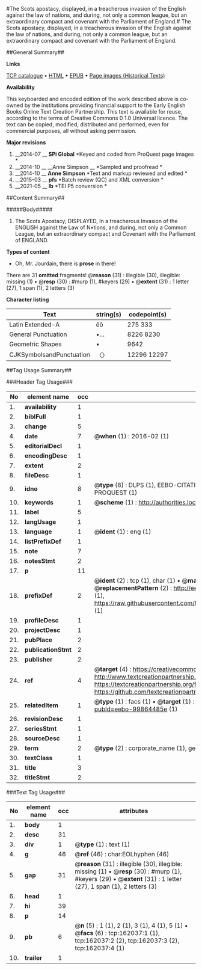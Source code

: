 #The Scots apostacy, displayed, in a treacherous invasion of the English against the law of nations, and during, not only a common league, but an extraordinary compact and covenant with the Parliament of England.#
The Scots apostacy, displayed, in a treacherous invasion of the English against the law of nations, and during, not only a common league, but an extraordinary compact and covenant with the Parliament of England.

##General Summary##

**Links**

[TCP catalogue](http://www.ota.ox.ac.uk/tcp/)  • 
[HTML](http://tei.it.ox.ac.uk/tcp/Texts-HTML/free/A92/A92723.html)  • 
[EPUB](http://tei.it.ox.ac.uk/tcp/Texts-EPUB/free/A92/A92723.epub) • 
[Page images (Historical Texts)](https://historicaltexts.jisc.ac.uk/eebo-99864485e)

**Availability**

This keyboarded and encoded edition of the work described above is co-owned by the
    institutions providing financial support to the Early English Books Online Text Creation
    Partnership. This text is available for reuse, according to the terms of  Creative Commons 0 1.0 Universal
    licence. The text can be copied, modified, distributed and performed, even for commercial
    purposes, all without asking permission.

**Major revisions**

1. __2014-07 __ __SPi Global__ *Keyed and coded from ProQuest page images *
1. __2014-10 __ __Anne Simpson __ *Sampled and proofread *
1. __2014-10 __ __Anne Simpson__ *Text and markup reviewed and edited *
1. __2015-03 __ __pfs__ *Batch review (QC) and XML conversion *
1. __2021-05 __ __lb__ *TEI P5 conversion *

##Content Summary##

#####Body#####

1. The Scots Apostacy, DISPLAYED, In a treacherous Invasion of the ENGLISH against the Law of N•tions, and during, not only a Common League, but an extraordinary compact and Covenant with the Parliament of ENGLAND.

**Types of content**

  * Oh, Mr. Jourdain, there is **prose** in there!

There are 31 **omitted** fragments! 
 @__reason__ (31) : illegible (30), illegible: missing (1)  •  @__resp__ (30) : #murp (1), #keyers (29)  •  @__extent__ (31) : 1 letter (27), 1 span (1), 2 letters (3)

**Character listing**


|Text|string(s)|codepoint(s)|
|---|---|---|
|Latin Extended-A|ēō|275 333|
|General Punctuation|•…|8226 8230|
|Geometric Shapes|▪|9642|
|CJKSymbolsandPunctuation|〈〉|12296 12297|

##Tag Usage Summary##

###Header Tag Usage###

|No|element name|occ|attributes|
|---|---|---|---|
|1.|__availability__|1||
|2.|__biblFull__|1||
|3.|__change__|5||
|4.|__date__|7| @__when__ (1) : 2016-02 (1)|
|5.|__editorialDecl__|1||
|6.|__encodingDesc__|1||
|7.|__extent__|2||
|8.|__fileDesc__|1||
|9.|__idno__|8| @__type__ (8) : DLPS (1), EEBO-CITATION (1), VID (1), EEBO-PROQUEST (1), STC (3), PROQUEST (1)|
|10.|__keywords__|1| @__scheme__ (1) : http://authorities.loc.gov/ (1)|
|11.|__label__|5||
|12.|__langUsage__|1||
|13.|__language__|1| @__ident__ (1) : eng (1)|
|14.|__listPrefixDef__|1||
|15.|__note__|7||
|16.|__notesStmt__|2||
|17.|__p__|11||
|18.|__prefixDef__|2| @__ident__ (2) : tcp (1), char (1)  •  @__matchPattern__ (2) : ([0-9\-]+):([0-9IVX]+) (1), (.+) (1)  •  @__replacementPattern__ (2) : http://eebo.chadwyck.com/downloadtiff?vid=$1&page=$2 (1), https://raw.githubusercontent.com/textcreationpartnership/Texts/master/tcpchars.xml#$1 (1)|
|19.|__profileDesc__|1||
|20.|__projectDesc__|1||
|21.|__pubPlace__|2||
|22.|__publicationStmt__|2||
|23.|__publisher__|2||
|24.|__ref__|4| @__target__ (4) : https://creativecommons.org/publicdomain/zero/1.0/ (1), http://www.textcreationpartnership.org/docs/. (1), https://textcreationpartnership.org/faq/#faq05 (1), https://github.com/textcreationpartnership (1)|
|25.|__relatedItem__|1| @__type__ (1) : facs (1)  •  @__target__ (1) : https://data.historicaltexts.jisc.ac.uk/view?pubId=eebo-99864485e (1)|
|26.|__revisionDesc__|1||
|27.|__seriesStmt__|1||
|28.|__sourceDesc__|1||
|29.|__term__|2| @__type__ (2) : corporate_name (1), geographic_name (1)|
|30.|__textClass__|1||
|31.|__title__|3||
|32.|__titleStmt__|2||


###Text Tag Usage###

|No|element name|occ|attributes|
|---|---|---|---|
|1.|__body__|1||
|2.|__desc__|31||
|3.|__div__|1| @__type__ (1) : text (1)|
|4.|__g__|46| @__ref__ (46) : char:EOLhyphen (46)|
|5.|__gap__|31| @__reason__ (31) : illegible (30), illegible: missing (1)  •  @__resp__ (30) : #murp (1), #keyers (29)  •  @__extent__ (31) : 1 letter (27), 1 span (1), 2 letters (3)|
|6.|__head__|1||
|7.|__hi__|39||
|8.|__p__|14||
|9.|__pb__|6| @__n__ (5) : 1 (1), 2 (1), 3 (1), 4 (1), 5 (1)  •  @__facs__ (6) : tcp:162037:1 (1), tcp:162037:2 (2), tcp:162037:3 (2), tcp:162037:4 (1)|
|10.|__trailer__|1||
